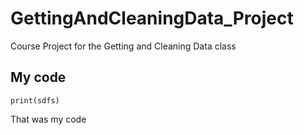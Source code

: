 # GettingAndCleaningData_Project
Course Project for the Getting and Cleaning Data class

## My code
```{r}
print(sdfs)
```
That was my code
